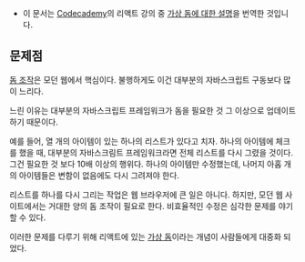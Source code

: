 - 이 문서는 [Codecademy](http://codecademy.com)의 리액트 강의 중 [가상 돔에 대한 설명](https://www.codecademy.com/articles/react-virtual-dom)을 번역한 것입니다.


## 문제점

[돔 조작](https://github.com/FEDevelopers/tech.description/wiki/돔-조작)은 모던 웹에서 핵심이다. 불행하게도 이건 대부분의 자바스크립트 구동보다 많이 느리다.

느린 이유는 대부분의 자바스크립트 프레임워크가 돔을 필요한 것 그 이상으로 업데이트 하기 때문이다.

예를 들어, 열 개의 아이템이 있는 하나의 리스트가 있다고 치자. 하나의 아이템에 체크를 했을 때, 대부분의 자바스크림트 프레임워크라면 전체 리스트를 다시 그렸을 것이다. 그건 필요한 것 보다 10배 이상의 행위다. 하나의 아이템만 수정했는데, 나머지 아홉 개의 아이템들은 변함이 없음에도 다시 그려져야 한다.

리스트를 하나를 다시 그리는 작업은 웹 브라우저에 큰 일은 아니다. 하지만, 모던 웹 사이트에서는 거대한 양의 돔 조작이 필요로 한다. 비효율적인 수정은 심각한 문제를 야기할 수 있다.

이러한 문제를 다루기 위해 리액트에 있는 [가상 돔](https://github.com/FEDevelopers/tech.description/wiki/가상-돔과-돔의-차이점)이라는 개념이 사람들에게 대중화 되었다.